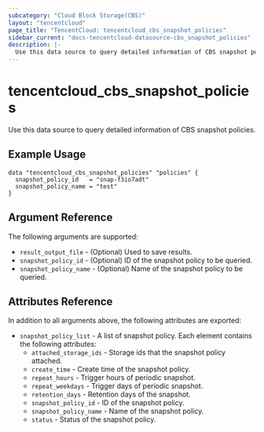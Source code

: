 ```yaml
---
subcategory: "Cloud Block Storage(CBS)"
layout: "tencentcloud"
page_title: "TencentCloud: tencentcloud_cbs_snapshot_policies"
sidebar_current: "docs-tencentcloud-datasource-cbs_snapshot_policies"
description: |-
  Use this data source to query detailed information of CBS snapshot policies.
---
```


# tencentcloud_cbs_snapshot_policies

Use this data source to query detailed information of CBS snapshot policies.

## Example Usage

```hcl
data "tencentcloud_cbs_snapshot_policies" "policies" {
  snapshot_policy_id   = "snap-f3io7adt"
  snapshot_policy_name = "test"
}
```

## Argument Reference

The following arguments are supported:

* `result_output_file` - (Optional) Used to save results.
* `snapshot_policy_id` - (Optional) ID of the snapshot policy to be queried.
* `snapshot_policy_name` - (Optional) Name of the snapshot policy to be queried.

## Attributes Reference

In addition to all arguments above, the following attributes are exported:

* `snapshot_policy_list` - A list of snapshot policy. Each element contains the following attributes:
  * `attached_storage_ids` - Storage ids that the snapshot policy attached.
  * `create_time` - Create time of the snapshot policy.
  * `repeat_hours` - Trigger hours of periodic snapshot.
  * `repeat_weekdays` - Trigger days of periodic snapshot.
  * `retention_days` - Retention days of the snapshot.
  * `snapshot_policy_id` - ID of the snapshot policy.
  * `snapshot_policy_name` - Name of the snapshot policy.
  * `status` - Status of the snapshot policy.


